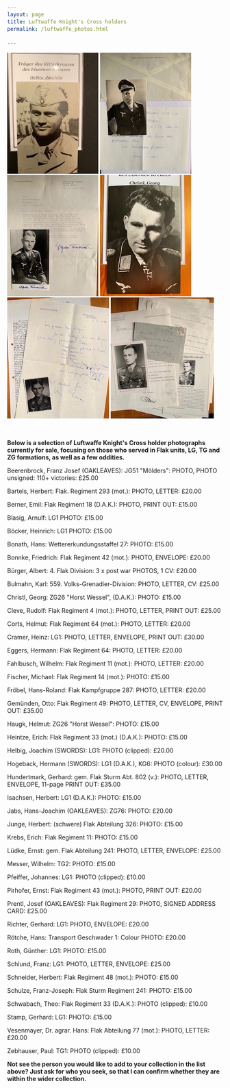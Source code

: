 ```yaml
---
layout: page
title: Luftwaffe Knight's Cross holders
permalink: /luftwaffe_photos.html

---
```

<div id="booksBySameAuthor">
  <p float="left">
<img src="./assets/HELBIG.jpg"/>
<img src="./assets/Ludke.jpeg"/>
<img src="./assets/Fahlbusch.jpeg"/>
<img src="./assets/Christl.jpg"/>
<img src="./assets/Cleve.jpeg"/>
<img src="./assets/Hundertmark.jpeg"/>
</p>  
<br />
<p><b>Below is a selection of Luftwaffe Knight's Cross holder photographs currently for sale, focusing on those who served in Flak units, LG, TG and ZG formations, as well as a few oddities.</b></p>
<p>Beerenbrock,	Franz Josef	(OAKLEAVES): JG51 "Mölders":	PHOTO, PHOTO unsigned:	110+ victories:	£25.00
<p>Bartels,	Herbert: Flak. Regiment 293 (mot.):	PHOTO, LETTER: £20.00
<p>Berner,	Emil:	Flak Regiment 18 (D.A.K.):	PHOTO, PRINT OUT:	£15.00
<p>Blasig,	Arnulf:	LG1	PHOTO:	£15.00
<p>Böcker,	Heinrich: LG1	PHOTO:	£15.00
<p>Bonath,	Hans: Wettererkundungsstaffel 27:	PHOTO:	£15.00
<p>Bonnke,	Friedrich: Flak Regiment 42 (mot.):	PHOTO, ENVELOPE:	£20.00
<p>Bürger,	Albert:	4. Flak Division:	3 x post war PHOTOS, 1 CV:	£20.00
<p>Bulmahn,	Karl: 559. Volks-Grenadier-Division:	PHOTO, LETTER, CV:	£25.00
<p>Christl,	Georg: ZG26 "Horst Wessel", (D.A.K.):	PHOTO:	£15.00
<p>Cleve,	Rudolf: Flak Regiment 4 (mot.):	PHOTO, LETTER, PRINT OUT:	£25.00
<p>Corts,	Helmut: Flak Regiment 64 (mot.):	PHOTO, LETTER:	£20.00
<p>Cramer,	Heinz: LG1:	PHOTO, LETTER, ENVELOPE, PRINT OUT:	£30.00
<p>Eggers,	Hermann: Flak Regiment 64:	PHOTO, LETTER:	£20.00
<p>Fahlbusch,	Wilhelm: Flak Regiment 11 (mot.):	PHOTO, LETTER:	£20.00
<p>Fischer,	Michael: Flak Regiment 14 (mot.):	PHOTO:	£15.00
<p>Fröbel,	Hans-Roland: Flak Kampfgruppe 287:	PHOTO, LETTER:	£20.00
<p>Gemünden,	Otto: Flak Regiment 49:	PHOTO, LETTER, CV, ENVELOPE, PRINT OUT:	£35.00
<p>Haugk,	Helmut: ZG26 "Horst Wessel":	PHOTO:	£15.00
<p>Heintze,	Erich: Flak Regiment 33 (mot.) (D.A.K.):	PHOTO:	£15.00
<p>Helbig,	Joachim	(SWORDS): LG1:	PHOTO (clipped):	£20.00
<p>Hogeback,	Hermann	(SWORDS): LG1 (D.A.K.), KG6:	PHOTO (colour):	£30.00
<p>Hundertmark,	Gerhard:	gem. Flak Sturm Abt. 802 (v.):	PHOTO, LETTER, ENVELOPE, 11-page PRINT OUT:	£35.00
<p>Isachsen,	Herbert: LG1 (D.A.K.): PHOTO:	£15.00
<p>Jabs,	Hans-Joachim	(OAKLEAVES): ZG76:	PHOTO:	£20.00
<p>Junge,	Herbert: (schwere) Flak Abteilung 326:	PHOTO:	£15.00
<p>Krebs,	Erich: Flak Regiment 11:	PHOTO:	£15.00
<p>Lüdke,	Ernst: gem. Flak Abteilung 241:	PHOTO, LETTER, ENVELOPE:	£25.00
<p>Messer,	Wilhelm: TG2:	PHOTO: £15.00
<p>Pfeiffer,	Johannes: LG1:	PHOTO (clipped):	£10.00
<p>Pirhofer,	Ernst: Flak Regiment 43 (mot.):	PHOTO, PRINT OUT:	£20.00
<p>Prentl,	Josef	(OAKLEAVES): Flak Regiment 29:	PHOTO, SIGNED ADDRESS CARD:	£25.00
<p>Richter,	Gerhard: LG1:	PHOTO, ENVELOPE:	£20.00
<p>Rötche,	Hans: Transport Geschwader 1:	Colour PHOTO:	£20.00
<p>Roth,	Günther: LG1:	PHOTO:	£15.00
<p>Schlund,	Franz: LG1:	PHOTO, LETTER, ENVELOPE:	£25.00
<p>Schneider,	Herbert: Flak Regiment 48 (mot.):	PHOTO:	£15.00
<p>Schulze,	Franz-Joseph: Flak Sturm Regiment 241:	PHOTO:	£15.00
<p>Schwabach,	Theo: Flak Regiment 33 (D.A.K.):	PHOTO (clipped):	£10.00
<p>Stamp,	Gerhard: LG1:	PHOTO:	£15.00
<p>Vesenmayer,	Dr. agrar. Hans: Flak Abteilung 77 (mot.):	PHOTO, LETTER:	£20.00
<p>Zebhauser,	Paul: TG1:	PHOTO (clipped):	£10.00
<p>
<b><centre>Not see the person you would like to add to your collection in the list above? Just ask for who you seek, so that I can confirm whether they are within the wider collection.
